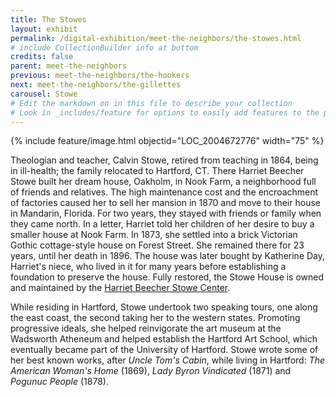 ```yaml
---
title: The Stowes
layout: exhibit
permalink: /digital-exhibition/meet-the-neighbors/the-stowes.html
# include CollectionBuilder info at bottom
credits: false
parent: meet-the-neighbors
previous: meet-the-neighbors/the-hookers
next: meet-the-neighbors/the-gillettes
carousel: Stowe
# Edit the markdown on in this file to describe your collection
# Look in _includes/feature for options to easily add features to the page
---
```


{% include feature/image.html objectid="LOC_2004672776" width="75" %}

Theologian and teacher, Calvin Stowe, retired from teaching in 1864, being in ill-health; the family relocated to Hartford, CT. There Harriet Beecher Stowe built her dream house, Oakholm, in Nook Farm, a neighborhood full of friends and relatives. The high maintenance cost and the encroachment of factories caused her to sell her mansion in 1870 and move to their house in Mandarin, Florida. For two years, they stayed with friends or family when they came north. In a letter, Harriet told her children of her desire to buy a smaller house at Nook Farm. In 1873, she settled into a brick Victorian Gothic cottage-style house on Forest Street. She remained there for 23 years, until her death in 1896.  The house was later bought by Katherine Day, Harriet's niece, who lived in it for many years before establishing a foundation to preserve the house. Fully restored, the Stowe House is owned and maintained by the <a href="https://www.harrietbeecherstowecenter.org/">Harriet Beecher Stowe Center</a>.

While residing in Hartford, Stowe undertook two speaking tours, one along the east coast, the second taking her to the western states. Promoting progressive ideals, she helped reinvigorate the art museum at the Wadsworth Atheneum and helped establish the Hartford Art School, which eventually became part of the University of Hartford. Stowe wrote some of her best known works, after _Uncle Tom's Cabin_, while living in Hartford: _The American Woman's Home_ (1869), _Lady Byron Vindicated_ (1871) and _Pogunuc People_ (1878).
